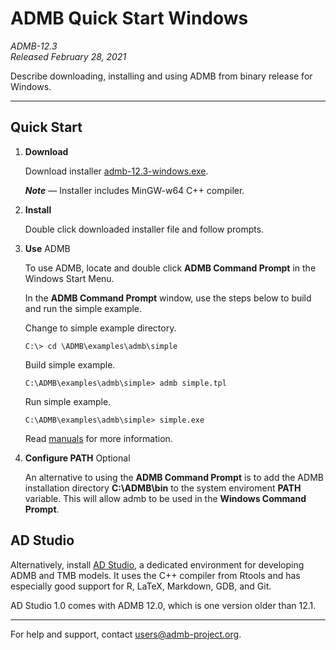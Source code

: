 # ADMB Quick Start Windows

*ADMB-12.3*  
*Released February 28, 2021*  

Describe downloading, installing and using ADMB from binary release for Windows.

---

Quick Start
-----------

1. **Download**

   Download installer [admb-12.3-windows.exe](https://github.com/admb-project/admb/releases/download/admb-12.3/admb-12.3-windows.exe).

   _**Note**_ &mdash; Installer includes MinGW-w64 C++ compiler.

2. **Install**

   Double click downloaded installer file and follow prompts.

3. **Use** ADMB

   To use ADMB, locate and double click **ADMB Command Prompt** in the Windows Start Menu.

   In the **ADMB Command Prompt** window, use the steps below to build and run the simple example.

   Change to simple example directory.

   ```
   C:\> cd \ADMB\examples\admb\simple
   ```

   Build simple example.

   ```
   C:\ADMB\examples\admb\simple> admb simple.tpl
   ```

   Run simple example.

   ```
   C:\ADMB\examples\admb\simple> simple.exe
   ```

   Read [manuals](http://www.admb-project.org/docs/manuals/) for more information.

4. **Configure PATH** Optional

   An alternative to using the **ADMB Command Prompt** is to add the ADMB installation directory **C:\ADMB\bin** to the system enviroment **PATH** variable.  This will allow admb to be used in the **Windows Command Prompt**.

AD Studio
---------

Alternatively, install [AD Studio](https://github.com/admb-project/adstudio), a
dedicated environment for developing ADMB and TMB models. It uses the C++
compiler from Rtools and has especially good support for R, LaTeX, Markdown,
GDB, and Git.

AD Studio 1.0 comes with ADMB 12.0, which is one version older than 12.1.

---
For help and support, contact <users@admb-project.org>.
